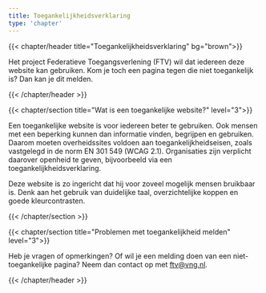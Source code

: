 ```yaml
---
title: Toegankelijkheidsverklaring
type: 'chapter'
---
```

{{< chapter/header title="Toegankelijkheidsverklaring" bg="brown">}}

Het project Federatieve Toegangsverlening (FTV) wil dat iedereen deze website kan gebruiken. Kom je toch een pagina tegen die niet toegankelijk is? Dan kan je dit melden.

{{< /chapter/header >}}

{{< chapter/section title="Wat is een toegankelijke website?" level="3">}}

Een toegankelijke website is voor iedereen beter te gebruiken. Ook mensen met een beperking kunnen dan informatie vinden, begrijpen en gebruiken. Daarom moeten overheidssites voldoen aan toegankelijkheidseisen, zoals vastgelegd in de norm EN 301 549 (WCAG 2.1). Organisaties zijn verplicht daarover openheid te geven, bijvoorbeeld via een toegankelijkheidsverklaring.

Deze website is zo ingericht dat hij voor zoveel mogelijk mensen bruikbaar is. Denk aan het gebruik van duidelijke taal, overzichtelijke koppen en goede kleurcontrasten.

{{< /chapter/section >}}

{{< chapter/section title="Problemen met toegankelijkheid melden" level="3">}}

Heb je vragen of opmerkingen? Of wil je een melding doen van een niet-toegankelijke pagina? Neem dan contact op met [ftv@vng.nl](mailto:ftv@vng.nl).

{{< /chapter/header >}}


